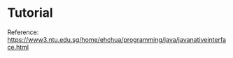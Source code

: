 # Tutorial

Reference: https://www3.ntu.edu.sg/home/ehchua/programming/java/javanativeinterface.html

